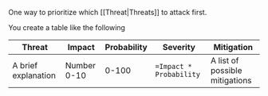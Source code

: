 One way to prioritize which [[Threat|Threats]] to attack first.

You create a table like the following

|Threat|Impact|Probability|Severity|Mitigation|
|---|---|---|---|---|
|A brief explanation|Number 0-10|0-100|`=Impact * Probability`|A list of possible mitigations|
